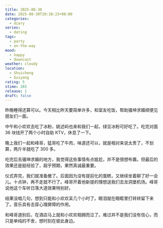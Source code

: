 ```yaml
---
title: 2025-08-30
date: 2025-08-30T20:38:23+08:00
categories:
  - diary
series:
  - dating
tags:
  - party
  - on-the-way
mood:
  - happy
  - downcast
weather: cloudy
location:
  - Shuicheng
  - Guiyang
rating: 5
stime: 265
release: 1
draft: false
---
```

昨晚睡得还算可以。今天相比昨天要简单许多，和室友吃饭，帮助骚坤求婚顺便见朋友们一面。

中午和小欢欢去吃了冰粉，姚述屿也来和我们一起，绿豆冰粉可好吃了。吃完对面 36 块钱开了两个小时自助 KTV，休息了一下。

晚上我们一起和峰哥，猛哥吃了牛肉，味道还可以，就是相对来说太贵了，不划算，两斤半就吃了 300 多。

吃完后去骚坤求婚的地方，我觉得这些事情有点尴尬，并不是很想布置。但最后的效果还是挺经验了，超乎预期，果然真诚最重要。

仪式弄完，我们就准备撤了。后面因为没有提前化的蛋糕，又继续坐着聊了好一会儿。十点钟，再不走就不行了。峰哥开着他新提的理想送我们去龙洞堡机场。峰哥说他这个车听日落大道效果特别好。

结果没唱几句，想到只能和小欢欢呆几个小时了。眼泪就在眼眶里打转转留下来了。音乐具有击穿心理屏障的作用。

和峰哥道别后，在酒店马上就和小欢欢相拥而泣了。难过并不是我们没有信心，而只是单纯的不舍，想时刻在彼此身边。
